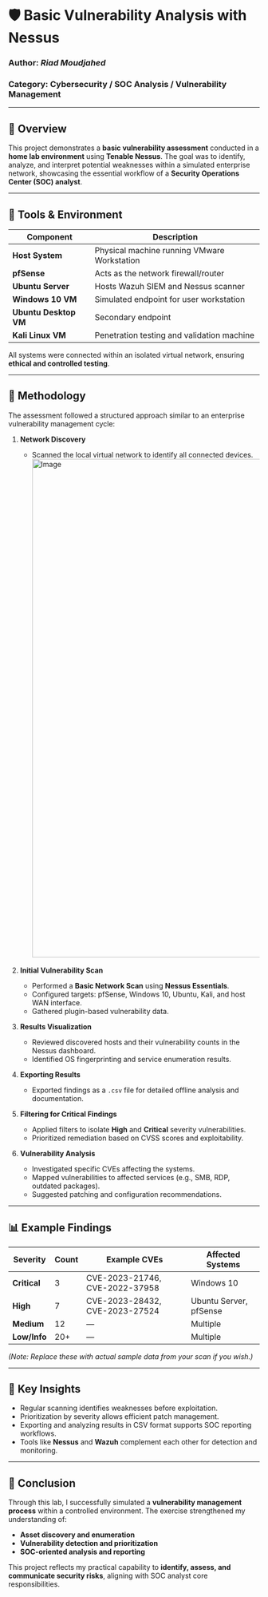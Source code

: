 # 🛡️ Basic Vulnerability Analysis with Nessus

### Author: *Riad Moudjahed*  
### Category: Cybersecurity / SOC Analysis / Vulnerability Management  

---

## 📘 Overview

This project demonstrates a **basic vulnerability assessment** conducted in a **home lab environment** using **Tenable Nessus**. The goal was to identify, analyze, and interpret potential weaknesses within a simulated enterprise network, showcasing the essential workflow of a **Security Operations Center (SOC) analyst**.

---

## 🧰 Tools & Environment

| Component | Description |
|------------|-------------|
| **Host System** | Physical machine running VMware Workstation |
| **pfSense** | Acts as the network firewall/router |
| **Ubuntu Server** | Hosts Wazuh SIEM and Nessus scanner |
| **Windows 10 VM** | Simulated endpoint for user workstation |
| **Ubuntu Desktop VM** | Secondary endpoint |
| **Kali Linux VM** | Penetration testing and validation machine |

All systems were connected within an isolated virtual network, ensuring **ethical and controlled testing**.

---

## 🧭 Methodology

The assessment followed a structured approach similar to an enterprise vulnerability management cycle:

1. **Network Discovery**  
   - Scanned the local virtual network to identify all connected devices.
     <img width="1919" height="999" alt="Image" src="https://github.com/user-attachments/assets/c9eea6dd-cdf3-4fef-a279-089780b2d3c6" /> 

2. **Initial Vulnerability Scan**  
   - Performed a **Basic Network Scan** using **Nessus Essentials**.  
   - Configured targets: pfSense, Windows 10, Ubuntu, Kali, and host WAN interface.  
   - Gathered plugin-based vulnerability data.

3. **Results Visualization**  
   - Reviewed discovered hosts and their vulnerability counts in the Nessus dashboard.  
   - Identified OS fingerprinting and service enumeration results.

4. **Exporting Results**  
   - Exported findings as a `.csv` file for detailed offline analysis and documentation.

5. **Filtering for Critical Findings**  
   - Applied filters to isolate **High** and **Critical** severity vulnerabilities.  
   - Prioritized remediation based on CVSS scores and exploitability.

6. **Vulnerability Analysis**  
   - Investigated specific CVEs affecting the systems.  
   - Mapped vulnerabilities to affected services (e.g., SMB, RDP, outdated packages).  
   - Suggested patching and configuration recommendations.

---

## 📊 Example Findings

| Severity | Count | Example CVEs | Affected Systems |
|-----------|--------|--------------|------------------|
| **Critical** | 3 | CVE-2023-21746, CVE-2022-37958 | Windows 10 |
| **High** | 7 | CVE-2023-28432, CVE-2023-27524 | Ubuntu Server, pfSense |
| **Medium** | 12 | — | Multiple |
| **Low/Info** | 20+ | — | Multiple |

*(Note: Replace these with actual sample data from your scan if you wish.)*

---

## 🧩 Key Insights

- Regular scanning identifies weaknesses before exploitation.  
- Prioritization by severity allows efficient patch management.  
- Exporting and analyzing results in CSV format supports SOC reporting workflows.  
- Tools like **Nessus** and **Wazuh** complement each other for detection and monitoring.

---

## 🧠 Conclusion

Through this lab, I successfully simulated a **vulnerability management process** within a controlled environment. The exercise strengthened my understanding of:

- **Asset discovery and enumeration**  
- **Vulnerability detection and prioritization**  
- **SOC-oriented analysis and reporting**

This project reflects my practical capability to **identify, assess, and communicate security risks**, aligning with SOC analyst core responsibilities.


